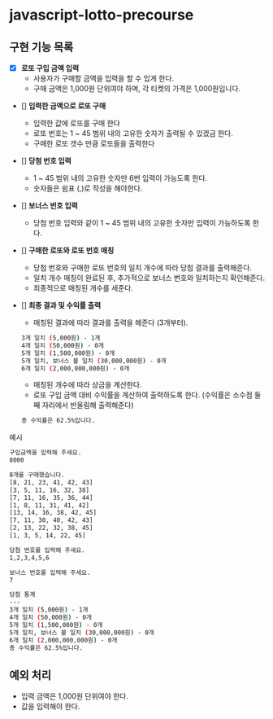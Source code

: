 # javascript-lotto-precourse

## 구현 기능 목록

- [x] **로또 구입 금액 입력**
  - 사용자가 구매할 금액을 입력을 할 수 있게 한다.
  - 구매 금액은 1,000원 단위여야 하며, 각 티켓의 가격은 1,000원입니다.

- [] **입력한 금액으로 로또 구매**
  - 입력한 값에 로또를 구매 한다
  - 로또 번호는 1 ~ 45 범위 내의 고유한 숫자가 출력될 수 있겠금 한다.
  - 구매한 로또 갯수 만큼 로또들을 출력한다

- [] **당첨 번호 입력**
  - 1 ~ 45 범위 내의 고유한 숫자만 6번 입력이 가능도록 한다.
  - 숫자들은 쉼표 (,)로 작성을 해야한다.

- [] **보너스 번호 입력**
  - 당첨 번호 입력와 같이 1 ~ 45 범위 내의 고유한 숫자만 입력이 가능하도록 한다.

- [] **구매한 로또와 로또 번호 매칭**
  - 당첨 번호와 구매한 로또 번호의 일치 개수에 따라 당첨 결과를 출력해준다.
  - 일치 개수 매칭이 완료된 후, 추가적으로 보너스 번호와 일치하는지 확인해준다.
  - 최종적으로 매칭된 개수를 세준다.

- [] **최종 결과 및 수익률 출력**
  - 매칭된 결과에 따라 결과를 출력을 해준다 (3개부터).
  ```bash
  3개 일치 (5,000원) - 1개
  4개 일치 (50,000원) - 0개
  5개 일치 (1,500,000원) - 0개
  5개 일치, 보너스 볼 일치 (30,000,000원) - 0개
  6개 일치 (2,000,000,000원) - 0개
  ```
  - 매칭된 개수에 따라 상금을 계산한다.
  - 로또 구입 금액 대비 수익률을 계산하여 출력하도록 한다. (수익률은 소수점 둘째 자리에서 반올림해 출력해준다)
  ```bash
  총 수익률은 62.5%입니다.
  ```

예시
```bash
구입금액을 입력해 주세요.
8000

8개를 구매했습니다.
[8, 21, 23, 41, 42, 43] 
[3, 5, 11, 16, 32, 38] 
[7, 11, 16, 35, 36, 44] 
[1, 8, 11, 31, 41, 42] 
[13, 14, 16, 38, 42, 45] 
[7, 11, 30, 40, 42, 43] 
[2, 13, 22, 32, 38, 45] 
[1, 3, 5, 14, 22, 45]

당첨 번호를 입력해 주세요.
1,2,3,4,5,6

보너스 번호를 입력해 주세요.
7

당첨 통계
---
3개 일치 (5,000원) - 1개
4개 일치 (50,000원) - 0개
5개 일치 (1,500,000원) - 0개
5개 일치, 보너스 볼 일치 (30,000,000원) - 0개
6개 일치 (2,000,000,000원) - 0개
총 수익률은 62.5%입니다.
```

## 예외 처리
- 입력 금액은 1,000원 단위여야 한다.
- 값을 입력해야 한다.